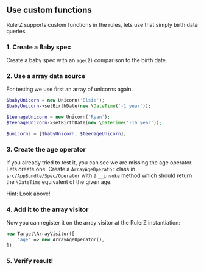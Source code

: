 Use custom functions
--------------------

RulerZ supports custom functions in the rules, lets use that simply birth date
queries.

### 1. Create a Baby spec

Create a baby spec with an `age(2)` comparison to the birth date.

### 2. Use a array data source

For testing we use first an array of unicorns again.

```php
$babyUnicorn = new Unicorn('Elsie');
$babyUnicorn->setBirthDate(new \DateTime('-1 year'));

$teenageUnicorn = new Unicorn('Ryan');
$teenageUnicorn->setBirthDate(new \DateTime('-16 year'));

$unicorns = [$babyUnicorn, $teenageUnicorn];
```

### 3. Create the age operator

If you already tried to test it, you can see we are missing the age operator.
Lets create one. Create a `ArrayAgeOperator` class in
`src/AppBundle/Spec/Operator` with a `__invoke` method which should return
the `\DateTime` equivalent of the given age.

Hint: Look above!

### 4. Add it to the array visitor

Now you can register it on the array visitor at the RulerZ instantiation:

```php
new Target\ArrayVisitor([
    'age' => new ArrayAgeOperator(),
]),
```

### 5. Verify result!
